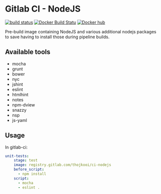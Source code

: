 # Gitlab CI - NodeJS

[![build status](https://gitlab.com/thojkooi/ci-nodejs/badges/master/build.svg)](https://gitlab.com/thojkooi/ci-nodejs/commits/master) [![Docker Build Statu](https://img.shields.io/docker/build/thojkooi/ci-nodejs.svg)](https://hub.docker.com/r/thojkooi/ci-nodejs/) [![Docker hub](https://img.shields.io/docker/pulls/thojkooi/ci-nodejs.svg)](https://hub.docker.com/r/thojkooi/ci-nodejs/)

Pre-build image containing NodeJS and various additional nodejs packages to save having to install those during pipeline builds.

## Available tools

- mocha
- grunt
- bower
- nyc
- jshint
- eslint
- htmlhint
- notes
- npm-dview
- snazzy
- nsp
- js-yaml

## Usage

In gitlab-ci:

```yaml
unit-tests:
    stage: test
    image: registry.gitlab.com/thojkooi/ci-nodejs
    before_script:
      - npm install
    script:
      - mocha
      - eslint .
```
